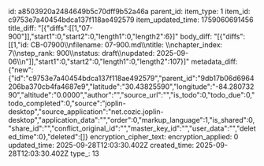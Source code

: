 id: a8503920a2484649b5c70dff9b52a46a
parent_id: 
item_type: 1
item_id: c9753e7a40454bdca137f118ae492579
item_updated_time: 1759060691456
title_diff: "[{\"diffs\":[[1,\"07-900\"]],\"start1\":0,\"start2\":0,\"length1\":0,\"length2\":6}]"
body_diff: "[{\"diffs\":[[1,\"id: CB-07900\\\nfilename: 07-900.md\\\ntitle: \\\nchapter_index: 7\\\nstep_rank: 900\\\nstatus: draft\\\nupdated: 2025-09-06\\\n\"]],\"start1\":0,\"start2\":0,\"length1\":0,\"length2\":107}]"
metadata_diff: {"new":{"id":"c9753e7a40454bdca137f118ae492579","parent_id":"9db17b06d6964206ba370cb4fa4687e9","latitude":"30.43825590","longitude":"-84.28073290","altitude":"0.0000","author":"","source_url":"","is_todo":0,"todo_due":0,"todo_completed":0,"source":"joplin-desktop","source_application":"net.cozic.joplin-desktop","application_data":"","order":0,"markup_language":1,"is_shared":0,"share_id":"","conflict_original_id":"","master_key_id":"","user_data":"","deleted_time":0},"deleted":[]}
encryption_cipher_text: 
encryption_applied: 0
updated_time: 2025-09-28T12:03:30.402Z
created_time: 2025-09-28T12:03:30.402Z
type_: 13